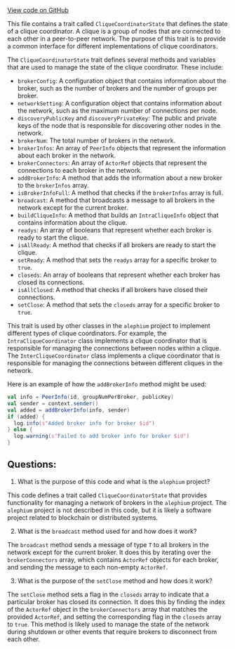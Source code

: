 [View code on GitHub](https://github.com/alephium/alephium/flow/src/main/scala/org/alephium/flow/network/bootstrap/CliqueCoordinatorState.scala)

This file contains a trait called `CliqueCoordinatorState` that defines the state of a clique coordinator. A clique is a group of nodes that are connected to each other in a peer-to-peer network. The purpose of this trait is to provide a common interface for different implementations of clique coordinators.

The `CliqueCoordinatorState` trait defines several methods and variables that are used to manage the state of the clique coordinator. These include:

- `brokerConfig`: A configuration object that contains information about the broker, such as the number of brokers and the number of groups per broker.
- `networkSetting`: A configuration object that contains information about the network, such as the maximum number of connections per node.
- `discoveryPublicKey` and `discoveryPrivateKey`: The public and private keys of the node that is responsible for discovering other nodes in the network.
- `brokerNum`: The total number of brokers in the network.
- `brokerInfos`: An array of `PeerInfo` objects that represent the information about each broker in the network.
- `brokerConnectors`: An array of `ActorRef` objects that represent the connections to each broker in the network.
- `addBrokerInfo`: A method that adds the information about a new broker to the `brokerInfos` array.
- `isBrokerInfoFull`: A method that checks if the `brokerInfos` array is full.
- `broadcast`: A method that broadcasts a message to all brokers in the network except for the current broker.
- `buildCliqueInfo`: A method that builds an `IntraCliqueInfo` object that contains information about the clique.
- `readys`: An array of booleans that represent whether each broker is ready to start the clique.
- `isAllReady`: A method that checks if all brokers are ready to start the clique.
- `setReady`: A method that sets the `readys` array for a specific broker to `true`.
- `closeds`: An array of booleans that represent whether each broker has closed its connections.
- `isAllClosed`: A method that checks if all brokers have closed their connections.
- `setClose`: A method that sets the `closeds` array for a specific broker to `true`.

This trait is used by other classes in the `alephium` project to implement different types of clique coordinators. For example, the `IntraCliqueCoordinator` class implements a clique coordinator that is responsible for managing the connections between nodes within a clique. The `InterCliqueCoordinator` class implements a clique coordinator that is responsible for managing the connections between different cliques in the network.

Here is an example of how the `addBrokerInfo` method might be used:

```scala
val info = PeerInfo(id, groupNumPerBroker, publicKey)
val sender = context.sender()
val added = addBrokerInfo(info, sender)
if (added) {
  log.info(s"Added broker info for broker $id")
} else {
  log.warning(s"Failed to add broker info for broker $id")
}
```
## Questions: 
 1. What is the purpose of this code and what is the `alephium` project? 

This code defines a trait called `CliqueCoordinatorState` that provides functionality for managing a network of brokers in the `alephium` project. The `alephium` project is not described in this code, but it is likely a software project related to blockchain or distributed systems.

2. What is the `broadcast` method used for and how does it work? 

The `broadcast` method sends a message of type `T` to all brokers in the network except for the current broker. It does this by iterating over the `brokerConnectors` array, which contains `ActorRef` objects for each broker, and sending the message to each non-empty `ActorRef`.

3. What is the purpose of the `setClose` method and how does it work? 

The `setClose` method sets a flag in the `closeds` array to indicate that a particular broker has closed its connection. It does this by finding the index of the `ActorRef` object in the `brokerConnectors` array that matches the provided `ActorRef`, and setting the corresponding flag in the `closeds` array to `true`. This method is likely used to manage the state of the network during shutdown or other events that require brokers to disconnect from each other.